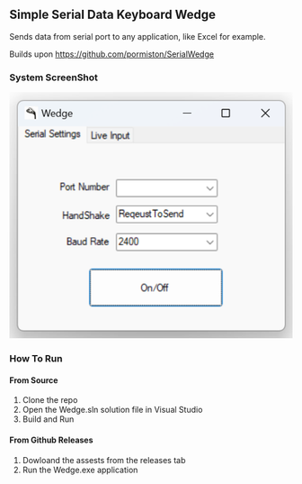 
## Simple Serial Data Keyboard Wedge

Sends data from serial port to any application, like Excel for example.


Builds upon https://github.com/pormiston/SerialWedge

### System ScreenShot
![system_gui](https://raw.githubusercontent.com/jglatts/SerialWedge/refs/heads/master/images/gui2.png)


### How To Run
#### From Source
1. Clone the repo
2. Open the Wedge.sln solution file in Visual Studio
3. Build and Run 

#### From Github Releases 
1. Dowloand the assests from the releases tab
2. Run the Wedge.exe application 
